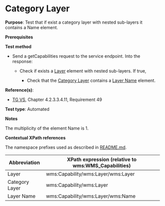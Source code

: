 # Category Layer

**Purpose**: Test that if exist a category layer with nested sub-layers it contains a Name element.

**Prerequisites**

**Test method**

* Send a getCapabilities request to the service endpoint. Into the response:

  * Check if exists a [Layer](#layer) element with nested sub-layers. If true,

    * Check that the [Category Layer](#categoryLayer) contains a [Layer Name](#layerName) element.

**Reference(s)**:
* [TG VS](./README.md#ref_TG_VS), Chapter 4.2.3.3.4.11, Requirement 49

**Test type**: Automated

**Notes**

The multiplicity of the element Name is 1.

**Contextual XPath references**

The namespace prefixes used as described in [README.md](./README.md#namespaces).

Abbreviation                                               |  XPath expression (relative to wms:WMS_Capabilities)
---------------------------------------------------------- | -------------------------------------------------------------------------
Layer <a name="layer"></a>   | wms:Capability/wms:Layer/wms:Layer
Category Layer <a name="categoryLayer"></a>   | wms:Capability/wms:Layer
Layer Name <a name="layerName"></a>   | wms:Capability/wms:Layer/wms:Name
